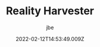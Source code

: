 ---
layout: work
title: Reality Harvester
hero: /assets/images/reality-harvester/wad-collage-1637062973.png
date: 2022-02-12T14:53:49.009Z
categories: work
author: jbe
year: 2022
description: Research Project
weight: 1
permalink: /reality-harvester/
published: false
project_url: https://reality.harvester.bargains
images:
   - path: 60B7B15E-505E-45E8-AF0E-7A91E3FBB938.JPG

---